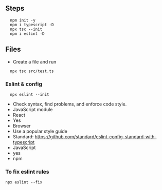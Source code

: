 ## Steps

```
  npm init -y
  npm i typescript -D
  npx tsc --init
  npm i eslint -D

```

## Files

- Create a file and run

```
  npx tsc src/test.ts
```

### Eslint & config

```
  npx eslint --init
```

- Check syntax, find problems, and enforce code style.
- JavaScript module
- React
- Yes
- Browser
- Use a popular style guide
- Standard: https://github.com/standard/eslint-config-standard-with-typescript
- JavaScript
- yes
- npm

### To fix eslint rules

```
npx eslint --fix
```
